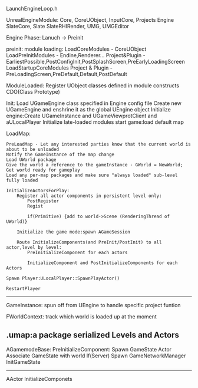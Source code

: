 LaunchEngineLoop.h

UnrealEngineModule:
		Core,
		CoreUObject,
		InputCore,
		Projects
		Engine
		SlateCore,
		Slate
		SlateRHIRender,
		UMG,
		UMGEditor

Engine Phase: Lanuch -> Preinit

preinit:
	module loading:
	LoadCoreModules - CoreUObject
	LoadPreInitModules - Endine,Renderer...
	Project&Plugin - EarliestPossible,PostConfigInit,PostSplashScreen,PreEarlyLoadingScreen
	LoadStartupCoreModules
	Project & Plugin - PreLoadingScreen,PreDefault,Default,PostDefault
	

ModuleLoaded:
	Register UObject classes defined in module
	 constructs CDO(Class Prototype)

Init:
 Load UGameEngine class specified in Engine config file
 Create new UGameEngine and enshrine it as the global UEngine object
 Initialize engine:Create UGameInstance and UGameViewprotClient and aULocalPlayer
 Initialize late-loaded modules
 start game:load default map

LoadMap:

	PreLoadMap - Let any interested parties know that the current world is about to be unloaded
	Notify the GameInstance of the map change
	Load UWorld package
	Give the world a reference to the gameInstance - GWorld = NewWorld;
	Get world ready for gameplay
	Load any per-map packages and make sure "always loaded" sub-level fully loaded

	InitializeActorsForPlay:
		Register all actor components in persistent level only:
			PostRegister
			Regist

			if(Primitive) {add to world->Scene (RenderingThread of UWorld)}

		Initialize the game mode:spawn AGameSession

		Route InitializeComponents(and PreInit/PostInit) to all actor,level by level:
			PreInitializeComponent for each actors

			InitializeComponent and PostInitializeComponents for each Actors

	Spawn Player:ULocalPlayer::SpawnPlayActor()

	RestartPlayer
-------
 GameInstance:
  spun off from UEngine to handle specific project funtion


  FWorldContext: track which world is loaded up at the moment

  .umap:a package serialized Levels and Actors
----
  AGamemodeBase:
   PreInitializeComponent:
   	Spawn GameState Actor
   	Associate GameState with world
   	If(Server) Spawn GameNetworkManager
   	InitGameState

   -----
   AActor InitializeComponets